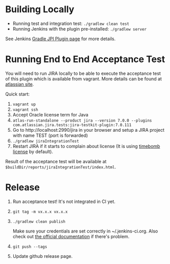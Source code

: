 # Building Locally
- Running test and integration test: `./gradlew clean test`
- Running Jenkins with the plugin pre-installed: `./gradlew server`

See Jenkins [Gradle JPI Plugin page](https://wiki.jenkins-ci.org/display/JENKINS/Gradle+JPI+Plugin) for more details.

# Running End to End Acceptance Test

You will need to run JIRA locally to be able to execute the acceptance test of this plugin which is available from
vagrant. More details can be found
at [atlassian site](https://developer.atlassian.com/static/connect/docs/latest/developing/developing-locally.html).

Quick start:

1. `vagrant up`
2. `vagrant ssh`
3. Accept Oracle license term for Java
4. `atlas-run-standalone --product jira --version 7.0.0 --plugins com.atlassian.jira.tests:jira-testkit-plugin:7.0.111`
5. Go to http://localhost:2990/jira in your browser and setup a JIRA project with name TEST (port is forwarded)
6. `./gradlew jiraIntegrationTest`
7. Restart JIRA if it starts to complain about license (It is using [timebomb license](https://developer.atlassian.com/market/add-on-licensing-for-developers/timebomb-licenses-for-testing) by default). 

Result of the acceptance test will be available at `$buildDir/reports/jiraIntegrationTest/index.html`.

# Release

1. Run acceptance test! It's not integrated in CI yet.
2. `git tag -m vx.x.x vx.x.x`
3. `./gradlew clean publish`

   Make sure your credentials are set correctly in ~/.jenkins-ci.org. Also check out [the official documentation](https://wiki.jenkins-ci.org/display/JENKINS/Gradle+JPI+Plugin) if there's problem.

4. `git push --tags`
5. Update github release page.

